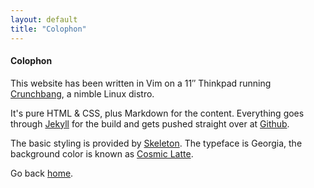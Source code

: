 ```yaml
---
layout: default
title: "Colophon"
---
```


#### Colophon

This website has been written in Vim on a 11&Prime; Thinkpad running [Crunchbang](http://crunchbang.org/), a nimble Linux distro.

It's pure HTML &amp; CSS, plus Markdown for the content. Everything goes through [Jekyll](http://jekyllrb.com/) for the build and gets pushed straight over at [Github](https://github.com/).

The basic styling is provided by [Skeleton](http://getskeleton.com/).  The typeface is Georgia, the background color is known as [Cosmic Latte](http://en.wikipedia.org/wiki/Cosmic_latte).

Go back [home](/).
